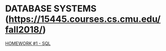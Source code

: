 # DATABASE SYSTEMS (https://15445.courses.cs.cmu.edu/fall2018/)

[HOMEWORK #1 - SQL](https://15445.courses.cs.cmu.edu/fall2018/homework1/)

